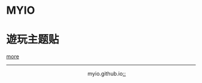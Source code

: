 # MYIO
# 遊玩主题贴
[more](https://myngy.github.io/)<br />



---
                                                             myio.github.io[::](https://github.com/myio/myio.github.io/edit/master/README.md)

